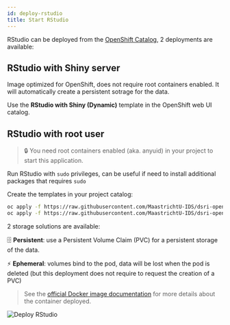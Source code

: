 ```yaml
---
id: deploy-rstudio
title: Start RStudio
---
```


RStudio can be deployed from the [OpenShift Catalog](https://app.dsri.unimaas.nl:8443/console/catalog), 2 deployments are available:

## RStudio with Shiny server

Image optimized for OpenShift, does not require root containers enabled. It will automatically create a persistent sotrage for the data.

Use the **RStudio with Shiny (Dynamic)** template in the OpenShift web UI catalog.

## RStudio with root user

> 🔒 You need root containers enabled (aka. anyuid) in your project to start this application.

Run RStudio with `sudo` privileges, can be useful if need to install additional packages that requires `sudo`

Create the templates in your project catalog:

```bash
oc apply -f https://raw.githubusercontent.com/MaastrichtU-IDS/dsri-openshift-applications/main/templates-anyuid/template-rstudio-root-persistent.yml
oc apply -f https://raw.githubusercontent.com/MaastrichtU-IDS/dsri-openshift-applications/main/templates-anyuid/template-rstudio-root-ephemeral.yml
```

2 storage solutions are available:

🗄️ **Persistent**: use a Persistent Volume Claim (PVC) for a persistent storage of the data.

⚡ **Ephemeral**: volumes bind to the pod, data will be lost when the pod is deleted (but this deployment does not require to request the creation of a PVC)

> See the [official Docker image documentation](https://github.com/rocker-org/rocker/wiki/Using-the-RStudio-image) for more details about the container deployed.

<img src="/dsri-documentation/img/screenshot-deploy-rstudio.png" alt="Deploy RStudio" style="max-width: 100%; max-height: 100%;" />